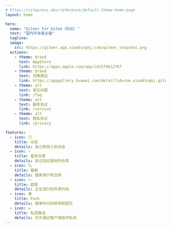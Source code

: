```yaml
---
# https://vitepress.dev/reference/default-theme-home-page
layout: home

hero:
  name: "Giteer For Gitee（码云）"
  text: "国内开发者必备"
  tagline:
  image:
    src: https://giteer.app.xiaobingkj.com/giteer_snapshot.png
  actions:
    - theme: brand
      text: AppStore
      link: https://apps.apple.com/app/id1579612767
    - theme: brand
      text: 鸿蒙商店
      link: https://appgallery.huawei.com/detail?id=com.xiaobingkj.giteer
    - theme: alt
      text: 常见问题
      link: /faq
    - theme: alt
      text: 服务协议
      link: /service
    - theme: alt
      text: 隐私协议
      link: /privacy

features:
  - icon: 🕛
    title: 动态
    details: 自己和他人的动态
  - icon: ⭐️
    title: 星标仓库
    details: 自己加过星标的仓库
  - icon: 🔍
    title: 搜索
    details: 搜索用户和仓库
  - icon: 📉
    title: 趋势
    details: 正在流行的开源代码
  - icon: 🛠
    title: Push
    details: 简单的代码修改和提交
  - icon: ✉️
    title: 私信推送
    details: 对方通过客户端给你私信
---
```

